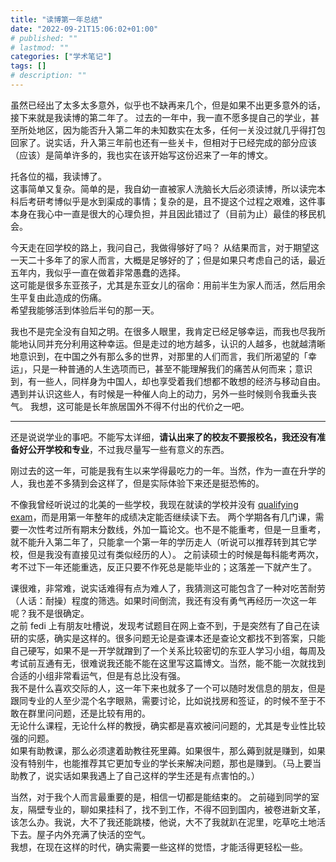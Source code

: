 ```yaml
---
title: "读博第一年总结"
date: "2022-09-21T15:06:02+01:00"
# published: ""
# lastmod: ""
categories: ["学术笔记"]
tags: []
# description: ""
---
```

虽然已经出了太多太多意外，似乎也不缺再来几个，但是如果不出更多意外的话，接下来就是我读博的第二年了。
过去的一年中，我一直不愿多提自己的学业，甚至所处地区，因为能否升入第二年的未知数实在太多，任何一关没过就几乎得打包回家了。说实话，升入第三年前也还有一些关卡，但相对于已经完成的部分应该（应该）是简单许多的，我也实在该开始写这份迟来了一年的博文。

托各位的福，我读博了。  
这事简单又复杂。简单的是，我自幼一直被家人洗脑长大后必须读博，所以读完本科后考研考博似乎是水到渠成的事情；复杂的是，且不提这个过程之艰难，这件事本身在我心中一直是很大的心理负担，并且因此错过了（目前为止）最佳的移民机会。

今天走在回学校的路上，我问自己，我做得够好了吗？
从结果而言，对于期望这一天二十多年了的家人而言，大概是足够好的了；但是如果只考虑自己的话，最近五年内，我似乎一直在做着非常愚蠢的选择。  
这可能是很多东亚孩子，尤其是东亚女儿的宿命：用前半生为家人而活，然后用余生平复由此造成的伤痛。  
希望我能够活到体验后半句的那一天。

我也不是完全没有自知之明。在很多人眼里，我肯定已经足够幸运，而我也尽我所能地认同并充分利用这种幸运。但是走过的地方越多，认识的人越多，也就越清晰地意识到，在中国之外有那么多的世界，对那里的人们而言，我们所渴望的「幸运」，只是一种普通的人生选项而已，甚至不能理解我们的痛苦从何而来；意识到，有一些人，同样身为中国人，却也享受着我们想都不敢想的经济与移动自由。  
遇到并认识这些人，有时候是一种催人向上的动力，另外一些时候则令我垂头丧气。
我想，这可能是长年旅居国外不得不付出的代价之一吧。

----

还是说说学业的事吧。不能写太详细，**请认出来了的校友不要报校名，我还没有准备好公开学校和专业**，不过我尽量写一些有意义的东西。

刚过去的这一年，可能是我有生以来学得最吃力的一年。当然，作为一直在升学的人，我也差不多猜到会这样了，但是实际体验下来还是挺恐怖的。

不像我曾经听说过的北美的一些学校，我现在就读的学校并没有 [qualifying exam](https://academia.stackexchange.com/questions/37054/)，而是用第一年整年的成绩决定能否继续读下去。
两个学期各有几门课，需要一次性考过所有期末分数线，外加一篇论文。也不是不能重考，但是一旦重考，就不能升入第二年了，只能拿一个第一年的学历走人（听说可以推荐转到其它学校，但是我没有直接见过有类似经历的人）。
之前读硕士的时候是每科能考两次，考不过下一年还能重选，反正只要不作死总是能毕业的；这落差一下就产生了。

课很难，非常难，说实话难得有点为难人了，我猜测这可能包含了一种对吃苦耐劳（人话：耐操）程度的筛选。如果时间倒流，我还有没有勇气再经历一次这一年呢？我不是很确定。  
之前 fedi 上有朋友吐槽说，发现考试题目在网上查不到，于是突然有了自己在读研的实感，确实是这样的。很多问题无论是查课本还是查论文都找不到答案，只能自己硬写，如果不是一开学就蹭到了一个关系比较密切的东亚人学习小组，每周及考试前互通有无，很难说我还能不能在这里写这篇博文。当然，能不能一次就找到合适的小组非常看运气，但是有总比没有强。  
我不是什么喜欢交际的人，这一年下来也就多了一个可以随时发信息的朋友，但是跟同专业的人至少混个名字眼熟，需要讨论，比如说找房和签证，的时候不至于不敢在群里问问题，还是比较有用的。  
无论什么课程，无论什么样的教授，确实都是喜欢被问问题的，尤其是专业性比较强的问题。  
如果有助教课，那么必须逮着助教往死里薅。如果很牛，那么薅到就是赚到，如果没有特别牛，也能推荐其它更加专业的学长来解决问题，那也是赚到。（马上要当助教了，说实话如果我遇上了自己这样的学生还是有点害怕的。）

当然，对于我个人而言最重要的是，相信一切都是能结束的。
之前碰到同学的室友，隔壁专业的，聊如果挂科了，找不到工作，不得不回到国内，被卷进新文革，该怎么办。我说，大不了我还能跳楼，他说，大不了我就趴在泥里，吃草吃土地活下去。屋子内外充满了快活的空气。  
我想，在现在这样的时代，确实需要一些这样的觉悟，才能活得更轻松一些。
